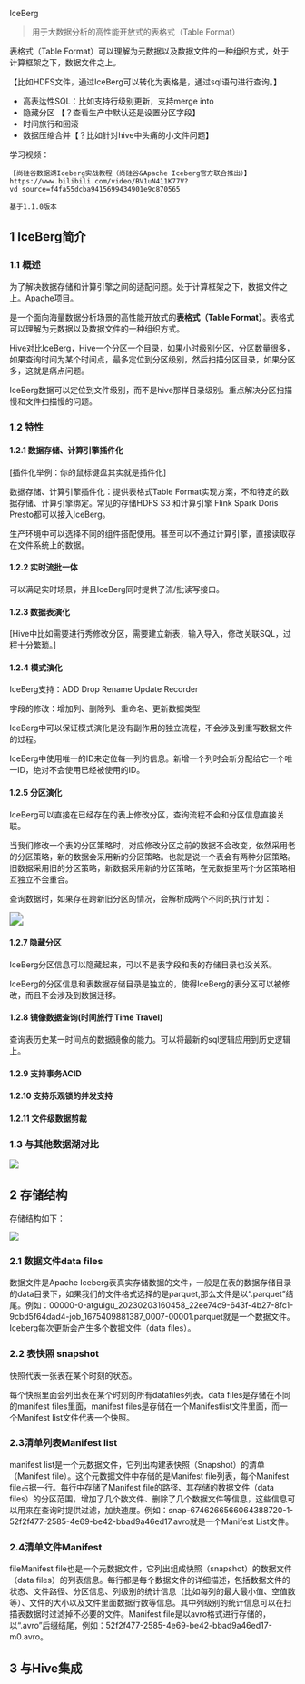 IceBerg

> 用于大数据分析的高性能开放式的表格式（Table Format）

表格式（Table Format）可以理解为元数据以及数据文件的一种组织方式，处于计算框架之下，数据文件之上。

【比如HDFS文件，通过IceBerg可以转化为表格是，通过sql语句进行查询。】

- 高表达性SQL：比如支持行级别更新，支持merge into
- 隐藏分区 【？查看生产中默认还是设置分区字段】
- 时间旅行和回滚
- 数据压缩合并【？比如针对hive中头痛的小文件问题】

学习视频：

```
【尚硅谷数据湖Iceberg实战教程（尚硅谷&Apache Iceberg官方联合推出）】https://www.bilibili.com/video/BV1uN411K77V?vd_source=f4fa55dcba9415699434901e9c870565

基于1.1.0版本
```



## 1 IceBerg简介



### 1.1 概述

为了解决数据存储和计算引擎之间的适配问题。处于计算框架之下，数据文件之上。Apache项目。

是一个面向海量数据分析场景的高性能开放式的**表格式（Table Format）**。表格式可以理解为元数据以及数据文件的一种组织方式。

Hive对比IceBerg，Hive一个分区一个目录，如果小时级别分区，分区数量很多，如果查询时间为某个时间点，最多定位到分区级别，然后扫描分区目录，如果分区多，这就是痛点问题。

IceBerg数据可以定位到文件级别，而不是hive那样目录级别。重点解决分区扫描慢和文件扫描慢的问题。



### 1.2 特性

#### 1.2.1 数据存储、计算引擎插件化

[插件化举例：你的鼠标键盘其实就是插件化]

数据存储、计算引擎插件化：提供表格式Table Format实现方案，不和特定的数据存储、计算引擎绑定。常见的存储HDFS S3 和计算引擎 Flink Spark Doris Presto都可以接入IceBerg。

生产环境中可以选择不同的组件搭配使用。甚至可以不通过计算引擎，直接读取存在文件系统上的数据。

#### 1.2.2 实时流批一体

可以满足实时场景，并且IceBerg同时提供了流/批读写接口。

#### 1.2.3 数据表演化

[Hive中比如需要进行秀修改分区，需要建立新表，输入导入，修改关联SQL，过程十分繁琐。]

#### 1.2.4 模式演化

IceBerg支持：ADD Drop Rename Update Recorder 

字段的修改：增加列、删除列、重命名、更新数据类型

IceBerg中可以保证模式演化是没有副作用的独立流程，不会涉及到重写数据文件的过程。

IceBerg中使用唯一的ID来定位每一列的信息。新增一个列时会新分配给它一个唯一ID，绝对不会使用已经被使用的ID。

#### 1.2.5 分区演化

IceBerg可以直接在已经存在的表上修改分区，查询流程不会和分区信息直接关联。

当我们修改一个表的分区策略时，对应修改分区之前的数据不会改变，依然采用老的分区策略，新的数据会采用新的分区策略。也就是说一个表会有两种分区策略。旧数据采用旧的分区策略，新数据采用新的分区策略，在元数据里两个分区策略相互独立不会重合。

查询数据时，如果存在跨新旧分区的情况，会解析成两个不同的执行计划：

<img src="image\Iceberg_image\i2.png" style="zoom:150%;" />



#### 1.2.7 隐藏分区

IceBerg分区信息可以隐藏起来，可以不是表字段和表的存储目录也没关系。

IceBerg的分区信息和表数据存储目录是独立的，使得IceBerg的表分区可以被修改，而且不会涉及到数据迁移。



#### 1.2.8 镜像数据查询(时间旅行 Time Travel)

查询表历史某一时间点的数据镜像的能力。可以将最新的sql逻辑应用到历史逻辑上。



#### 1.2.9 支持事务ACID

#### 1.2.10 支持乐观锁的并发支持

#### 1.2.11 文件级数据剪裁



### 1.3 与其他数据湖对比

![](image\Iceberg_image\i_1.png)





## 2 存储结构



存储结构如下：

![](image\Iceberg_image\i3.png)



### 2.1 数据文件data files

数据文件是Apache Iceberg表真实存储数据的文件，一般是在表的数据存储目录的data目录下，如果我们的文件格式选择的是parquet,那么文件是以“.parquet”结尾。例如：00000-0-atguigu_20230203160458_22ee74c9-643f-4b27-8fc1-9cbd5f64dad4-job_1675409881387_0007-00001.parquet就是一个数据文件。Iceberg每次更新会产生多个数据文件（data files）。



### 2.2 表快照 snapshot

快照代表一张表在某个时刻的状态。

每个快照里面会列出表在某个时刻的所有datafiles列表。data files是存储在不同的manifest files里面，manifest files是存储在一个Manifestlist文件里面，而一个Manifest list文件代表一个快照。



### 2.3清单列表Manifest list

manifest list是一个元数据文件，它列出构建表快照（Snapshot）的清单（Manifest file）。这个元数据文件中存储的是Manifest file列表，每个Manifest file占据一行。每行中存储了Manifest file的路径、其存储的数据文件（data files）的分区范围，增加了几个数文件、删除了几个数据文件等信息，这些信息可以用来在查询时提供过滤，加快速度。例如：snap-6746266566064388720-1-52f2f477-2585-4e69-be42-bbad9a46ed17.avro就是一个Manifest List文件。



### 2.4清单文件Manifest 

fileManifest file也是一个元数据文件，它列出组成快照（snapshot）的数据文件（data files）的列表信息。每行都是每个数据文件的详细描述，包括数据文件的状态、文件路径、分区信息、列级别的统计信息（比如每列的最大最小值、空值数等）、文件的大小以及文件里面数据行数等信息。其中列级别的统计信息可以在扫描表数据时过滤掉不必要的文件。Manifest file是以avro格式进行存储的，以“.avro”后缀结尾，例如：52f2f477-2585-4e69-be42-bbad9a46ed17-m0.avro。





## 3 与Hive集成




